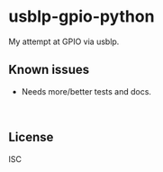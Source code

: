 ﻿
<!--#echo json="package.json" key="name" underline="=" -->
usblp-gpio-python
=================
<!--/#echo -->

<!--#echo json="package.json" key="description" -->
My attempt at GPIO via usblp.
<!--/#echo -->





Known issues
------------

* Needs more/better tests and docs.




&nbsp;


License
-------
<!--#echo json="package.json" key=".license" -->
ISC
<!--/#echo -->
